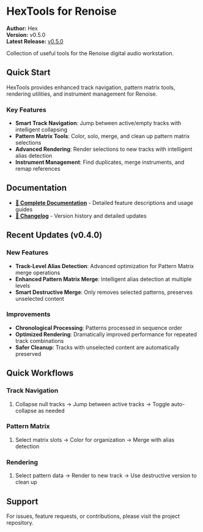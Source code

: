 # HexTools for Renoise

**Author:** Hex  
**Version:** v0.5.0  
**Latest Release:** [v0.5.0](https://github.com/hex/HexTools/releases/tag/v0.4.0)

Collection of useful tools for the Renoise digital audio workstation.

## Quick Start

HexTools provides enhanced track navigation, pattern matrix tools, rendering utilities, and instrument management for Renoise.

### **Key Features**
- **Smart Track Navigation**: Jump between active/empty tracks with intelligent collapsing
- **Pattern Matrix Tools**: Color, solo, merge, and clean up pattern matrix selections
- **Advanced Rendering**: Render selections to new tracks with intelligent alias detection
- **Instrument Management**: Find duplicates, merge instruments, and remap references

## Documentation

- **[📖 Complete Documentation](documentation.md)** - Detailed feature descriptions and usage guides
- **[📝 Changelog](CHANGELOG.md)** - Version history and detailed updates

## Recent Updates (v0.4.0)

### **New Features**
- **Track-Level Alias Detection**: Advanced optimization for Pattern Matrix merge operations
- **Enhanced Pattern Matrix Merge**: Intelligent alias detection at multiple levels
- **Smart Destructive Merge**: Only removes selected patterns, preserves unselected content

### **Improvements**
- **Chronological Processing**: Patterns processed in sequence order
- **Optimized Rendering**: Dramatically improved performance for repeated track combinations
- **Safer Cleanup**: Tracks with unselected content are automatically preserved

## Quick Workflows

### **Track Navigation**
1. Collapse null tracks → Jump between active tracks → Toggle auto-collapse as needed

### **Pattern Matrix**
1. Select matrix slots → Color for organization → Merge with alias detection

### **Rendering**
1. Select pattern data → Render to new track → Use destructive version to clean up

## Support

For issues, feature requests, or contributions, please visit the project repository.
